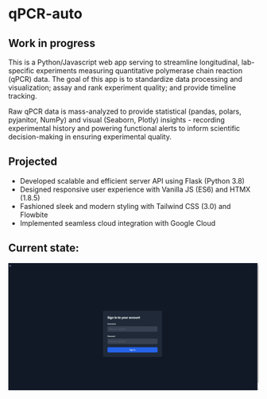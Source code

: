 # qPCR-auto
## Work in progress

This is a Python/Javascript web app serving to streamline longitudinal, lab-specific experiments measuring quantitative polymerase chain reaction (qPCR) data. The goal of this app is to standardize data processing and visualization; assay and rank experiment quality; and provide timeline tracking. 

Raw qPCR data is mass-analyzed to provide statistical (pandas, polars, pyjanitor, NumPy) and visual (Seaborn, Plotly) insights - recording experimental history and powering functional alerts to inform scientific decision-making in ensuring experimental quality.

## Projected
* Developed scalable and efficient server API using Flask (Python 3.8)
* Designed responsive user experience with Vanilla JS (ES6) and HTMX (1.8.5)
* Fashioned sleek and modern styling with Tailwind CSS (3.0) and Flowbite
* Implemented seamless cloud integration with Google Cloud

## Current state:
![Animation](Animation.gif)
